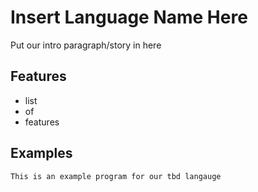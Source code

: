 # Insert Language Name Here

Put our intro paragraph/story in here

## Features

- list
- of
- features

## Examples

```
This is an example program for our tbd langauge
```
